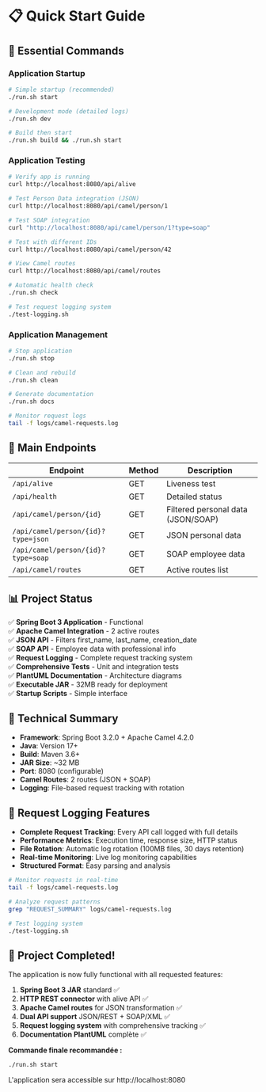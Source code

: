 # 📋 Quick Start Guide

## 🎯 Essential Commands

### Application Startup
```bash
# Simple startup (recommended)
./run.sh start

# Development mode (detailed logs)
./run.sh dev

# Build then start
./run.sh build && ./run.sh start
```

### Application Testing
```bash
# Verify app is running
curl http://localhost:8080/api/alive

# Test Person Data integration (JSON)
curl http://localhost:8080/api/camel/person/1

# Test SOAP integration
curl "http://localhost:8080/api/camel/person/1?type=soap"

# Test with different IDs
curl http://localhost:8080/api/camel/person/42

# View Camel routes
curl http://localhost:8080/api/camel/routes

# Automatic health check
./run.sh check

# Test request logging system
./test-logging.sh
```

### Application Management
```bash
# Stop application
./run.sh stop

# Clean and rebuild
./run.sh clean

# Generate documentation
./run.sh docs

# Monitor request logs
tail -f logs/camel-requests.log
```

## 🔗 Main Endpoints

| Endpoint | Method | Description |
|----------|---------|-------------|
| `/api/alive` | GET | Liveness test |
| `/api/health` | GET | Detailed status |
| `/api/camel/person/{id}` | GET | Filtered personal data (JSON/SOAP) |
| `/api/camel/person/{id}?type=json` | GET | JSON personal data |
| `/api/camel/person/{id}?type=soap` | GET | SOAP employee data |
| `/api/camel/routes` | GET | Active routes list |

## 📊 Project Status

✅ **Spring Boot 3 Application** - Functional  
✅ **Apache Camel Integration** - 2 active routes  
✅ **JSON API** - Filters first_name, last_name, creation_date  
✅ **SOAP API** - Employee data with professional info  
✅ **Request Logging** - Complete request tracking system  
✅ **Comprehensive Tests** - Unit and integration tests  
✅ **PlantUML Documentation** - Architecture diagrams  
✅ **Executable JAR** - 32MB ready for deployment  
✅ **Startup Scripts** - Simple interface  

## 🚀 Technical Summary

- **Framework**: Spring Boot 3.2.0 + Apache Camel 4.2.0
- **Java**: Version 17+
- **Build**: Maven 3.6+
- **JAR Size**: ~32 MB
- **Port**: 8080 (configurable)
- **Camel Routes**: 2 routes (JSON + SOAP)
- **Logging**: File-based request tracking with rotation

## 📝 Request Logging Features

- **Complete Request Tracking**: Every API call logged with full details
- **Performance Metrics**: Execution time, response size, HTTP status
- **File Rotation**: Automatic log rotation (100MB files, 30 days retention)
- **Real-time Monitoring**: Live log monitoring capabilities
- **Structured Format**: Easy parsing and analysis

```bash
# Monitor requests in real-time
tail -f logs/camel-requests.log

# Analyze request patterns
grep "REQUEST_SUMMARY" logs/camel-requests.log

# Test logging system
./test-logging.sh
```

## 🎉 Project Completed!

The application is now fully functional with all requested features:

1. **Spring Boot 3 JAR** standard ✅
2. **HTTP REST connector** with alive API ✅  
3. **Apache Camel routes** for JSON transformation ✅
4. **Dual API support** JSON/REST + SOAP/XML ✅
5. **Request logging system** with comprehensive tracking ✅
5. **Documentation PlantUML** complète ✅

**Commande finale recommandée :**
```bash
./run.sh start
```

L'application sera accessible sur http://localhost:8080
